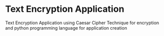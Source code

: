 # Text Encryption Application
Text Encryption Application using Caesar Cipher Technique for encryption and python programming language for application creation

